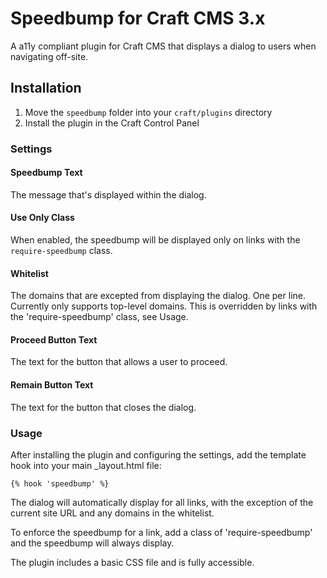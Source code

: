 # Speedbump for Craft CMS 3.x

A a11y compliant plugin for Craft CMS that displays a dialog to users when navigating off-site.

## Installation
1. Move the `speedbump` folder into your `craft/plugins` directory
2. Install the plugin in the Craft Control Panel

### Settings

#### Speedbump Text

The message that's displayed within the dialog.

#### Use Only Class

When enabled, the speedbump will be displayed only on links with the `require-speedbump` class.

#### Whitelist

The domains that are excepted from displaying the dialog. One per line. Currently only supports top-level domains. This is overridden by links with the 'require-speedbump' class, see Usage.

#### Proceed Button Text

The text for the button that allows a user to proceed.

#### Remain Button Text

The text for the button that closes the dialog.

### Usage

After installing the plugin and configuring the settings, add the template hook into your main _layout.html file:

`{% hook 'speedbump' %}`

 The dialog will automatically display for all links, with the exception of the current site URL and any domains in the whitelist.

To enforce the speedbump for a link, add a class of 'require-speedbump' and the speedbump will always display.

The plugin includes a basic CSS file and is fully accessible.